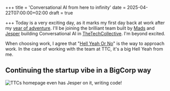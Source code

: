 +++
title = 'Conversational AI from here to infinity'
date = 2025-04-22T07:00:00+02:00
draft = true

+++
Today is a very exciting day, as it marks my first day back at work after my [year of adventure](../year-of-adventure). 
I'll be joining the brilliant team built by [Mads](https://x.com/madskaysen) and [Jesper](https://alkestrup.com/) building Conversational AI in [TheTechCollective](https://thetechcollective.eu/). 
I'm beyond excited.

When choosing work, I agree that "[Hell Yeah Or No](https://sive.rs/hellyeah)"  is the way to approach work. In the case of working with the team at TTC, it's a big Hell Yeah from me. 

## Continuing the startup vibe in a BigCorp way



![TTCs homepage even has Jesper on it, writing code!](./images/ttc-homepage-jesper.png)
